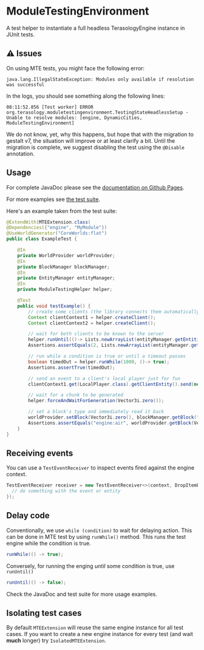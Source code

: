 # ModuleTestingEnvironment

A test helper to instantiate a full headless TerasologyEngine instance in JUnit tests.

## ⚠️ Issues

On using MTE tests, you might face the following error:
```
java.lang.IllegalStateException: Modules only available if resolution was successful
```
In the logs, you should see something along the following lines:
```
08:11:52.856 [Test worker] ERROR org.terasology.moduletestingenvironment.TestingStateHeadlessSetup - Unable to resolve modules: [engine, DynamicCities, ModuleTestingEnvironment]
```

We do not know, yet, why this happens, but hope that with the migration to gestalt v7, the situation will improve or at least clarify a bit.
Until the migration is complete, we suggest disabling the test using the `@Disable` annotation.

## Usage

For complete JavaDoc please see the [documentation on Github Pages](https://terasology.github.io/ModuleTestingEnvironment/).

For more examples see
[the test suite](https://github.com/terasology/ModuleTestingEnvironment/tree/master/src/test/java/org/terasology/moduletestingenvironment).

Here's an example taken from the test suite:

```java
@ExtendWith(MTEExtension.class)
@Dependencies({"engine", "MyModule"})
@UseWorldGenerator("CoreWorlds:flat")
public class ExampleTest {

    @In
    private WorldProvider worldProvider;
    @In
    private BlockManager blockManager;
    @In
    private EntityManager entityManager;
    @In
    private ModuleTestingHelper helper;

    @Test
    public void testExample() {
        // create some clients (the library connects them automatically)
        Context clientContext1 = helper.createClient();
        Context clientContext2 = helper.createClient();

        // wait for both clients to be known to the server
        helper.runUntil(()-> Lists.newArrayList(entityManager.getEntitiesWith(ClientComponent.class)).size() == 2);
        Assertions.assertEquals(2, Lists.newArrayList(entityManager.getEntitiesWith(ClientComponent.class)).size());

        // run while a condition is true or until a timeout passes
        boolean timedOut = helper.runWhile(1000, ()-> true);
        Assertions.assertTrue(timedOut);

        // send an event to a client's local player just for fun
        clientContext1.get(LocalPlayer.class).getClientEntity().send(new ResetCameraEvent());

        // wait for a chunk to be generated
        helper.forceAndWaitForGeneration(Vector3i.zero());

        // set a block's type and immediately read it back
        worldProvider.setBlock(Vector3i.zero(), blockManager.getBlock("engine:air"));
        Assertions.assertEquals("engine:air", worldProvider.getBlock(Vector3f.zero()).getURI().toString());
    }
}
```

## Receiving events

You can use a `TestEventReceiver` to inspect events fired against the engine context.

```java
TestEventReceiver receiver = new TestEventReceiver<>(context, DropItemEvent.class, (event, entity) -> {
  // do something with the event or entity
});
```

## Delay code

Conventionally, we use `while (condition)` to wait for delaying action. This can be done in MTE test by using
`runWhile()` method. This runs the test engine while the condition is true.

```java
runWhile(() -> true);
```

Conversely, for running the enging _until_ some condition is true, use `runUntil()`

```java
runUntil(() -> false);
```

Check the JavaDoc and test suite for more usage examples.

## Isolating test cases

By default `MTEExtension` will reuse the same engine instance for all test cases. If you want to create a new engine
instance for every test (and wait **much** longer) try `IsolatedMTEExtension`.

